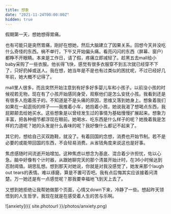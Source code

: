 ```yaml
---
title: 想象
date: "2021-11-24T00:00:00Z"
hidden: true
---
```


假期第一天，想她想得胃痛。

也有可能只是突然胃痛，刚好在想她，然后大脑建立了因果关系。回想今天并没吃什么奇怪的东西。祸不单行，下午又开始偏头痛。看亮闪闪的东西（屏幕、窗户）都睁不开眼睛。本来是工作日，请了假，疼痛立即减轻了。趁黑五去mall给小baby采购了一些衣服。他长得飞快，感觉有很多衣服穿不到五次就已经穿不下了，只好扔掉或送人。我在想，她当年是不是也有过类似的困扰呢，不过已经好几年前，她大概不记得了。

mall里人很多，而且突然开始注意到有好多好多婴儿车和小孩子。以前没小孩的时候视若无物，现在有了小孩开始感同身受，观察他们是怎么安抚小孩。我看到还是有很多人抱着孩子的。不知道是不是头痛的原因，思维又落到她身上。想象着我们如果在一起逛街的样子——我推着小车，她抱着小孩，她说我渴了想喝点东西，我屁颠颠去给她买水。这些想象是以曾经发生过的事情为基础慢慢扩展起来。想象力丰富，把各种细节都浮现在眼前。她喝水、吃东西是什么样子的呢？她挽着我是怎样的力道呢？她的头发是什么香味的呢？我好像什么都记不起来了。

其它的，想给自己买双跑鞋，就没了。有着回国的念想，消费也开始节制。若不是必要的或能带回国的东西，不会轻易消费。从省钱角度来说这也是好事。

焦虑感随时间流逝开始增加。这种焦虑以想念为基底、混合着少许担忧，佐以心急。脑中好像有个计时器，从跟她聊完天的那个清晨开始计时，在36小时候达到忍耐阈值。胡思乱想。想到那天对她说，你就是对我没感觉了，她发来那个laugh out tears的表情。难以琢磨，算是不置可否吧。我有点后悔其实应该接着问清楚。万一她还是有一点感觉呢？那我要幸福地飞到天上去了。

又想到她拒绝让我帮她做那个页面，心情又down下来，冷静了一些。想起昨天领悟到的人生哲学，我现在就是在感受着人生的苦与乐啊。

![anxiety]({{ site.photourl }}/photos/anxiety.png)